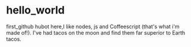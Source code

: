 # hello_world
first_github
hubot here,I like nodes, js and Coffeescript (that's what i'm made of!).
I've had tacos on the moon and find them far superior to Earth tacos.
